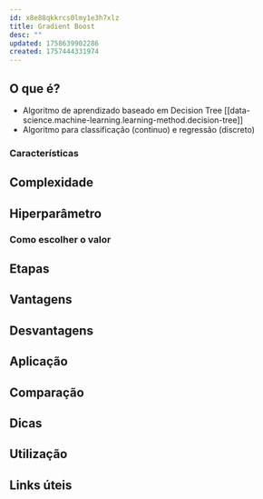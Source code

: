 ```yaml
---
id: x8e88qkkrcs0lmy1e3h7xlz
title: Gradient Boost
desc: ""
updated: 1758639902286
created: 1757444331974
---
```


## O que é?

- Algoritmo de aprendizado baseado em Decision Tree [[data-science.machine-learning.learning-method.decision-tree]]
- Algoritmo para classificação (continuo) e regressão (discreto)

### Características

## Complexidade

## Hiperparâmetro

### Como escolher o valor

## Etapas

## Vantagens

## Desvantagens

## Aplicação

## Comparação

## Dicas

## Utilização

## Links úteis
